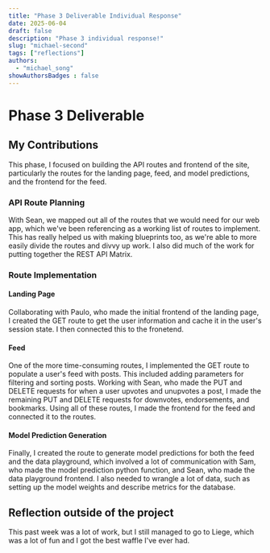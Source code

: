 ```yaml
---
title: "Phase 3 Deliverable Individual Response"
date: 2025-06-04
draft: false
description: "Phase 3 individual response!"
slug: "michael-second"
tags: ["reflections"]
authors:
  - "michael_song"
showAuthorsBadges : false
---
```


# Phase 3 Deliverable

## My Contributions
This phase, I focused on building the API routes and frontend of the site, particularly the routes for the landing page, feed, and model predictions, and the frontend for the feed.

### API Route Planning
With Sean, we mapped out all of the routes that we would need for our web app, which we've been referencing as a working list of routes to implement. This has really helped us with making blueprints too, as we're able to more easily divide the routes and divvy up work. I also did much of the work for putting together the REST API Matrix.

### Route Implementation

#### Landing Page
Collaborating with Paulo, who made the initial frontend of the landing page, I created the GET route to get the user information and cache it in the user's session state. I then connected this to the fronetend.

#### Feed
One of the more time-consuming routes, I implemented the GET route to populate a user's feed with posts. This included adding parameters for filtering and sorting posts. Working with Sean, who made the PUT and DELETE requests for when a user upvotes and unupvotes a post, I made the remaining PUT and DELETE requests for downvotes, endorsements, and bookmarks. Using all of these routes, I made the frontend for the feed and connected it to the routes.

#### Model Prediction Generation
Finally, I created the route to generate model predictions for both the feed and the data playground, which involved a lot of communication with Sam, who made the model prediction python function, and Sean, who made the data playground frontend. I also needed to wrangle a lot of data, such as setting up the model weights and describe metrics for the database.

## Reflection outside of the project
This past week was a lot of work, but I still managed to go to Liege, which was a lot of fun and I got the best waffle I've ever had.
